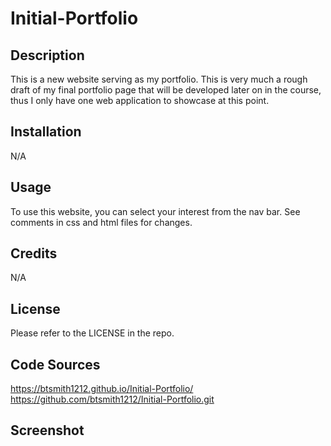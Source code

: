 # Initial-Portfolio
## Description

This is a new website serving as my portfolio. This is very much a rough draft of my final portfolio page that will be developed later on in the course, thus I only have one web application to showcase at this point.

## Installation

N/A

## Usage

To use this website, you can select your interest from the nav bar. See comments in css and html files for changes.

## Credits

N/A

## License

Please refer to the LICENSE in the repo.

## Code Sources
https://btsmith1212.github.io/Initial-Portfolio/
https://github.com/btsmith1212/Initial-Portfolio.git

## Screenshot
